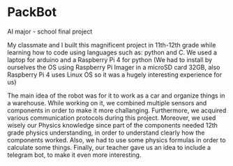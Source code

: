 # PackBot
AI major - school final project 
 
 My classmate and I built this magnificent project in 11th-12th grade while learning how to code using languages such as: python and C.
 We used a laptop for arduino and a Raspberry Pi 4 for python (We had to install by ourselves the OS using Raspberry Pi Imager in a microSD card 32GB, also Raspberry Pi 4 uses Linux OS so it was a hugely interesting experience for us)

The main idea of the robot was for it to work as a car and organize things in a warehouse.
 While working on it, we combined multiple sensors and components in order to make it more challanging.
 Furthermore, we acquired various communication protocols during this project. Moreover, we used wisely our Physics knowledge since part of the components needed 12th grade physics understanding, in order to understand clearly how the components worked. 
 Also, we had to use some physics formulas in order to calculate some things. 
 Finally, our teacher gave us an idea to include a telegram bot, to make it even more interesting. 

